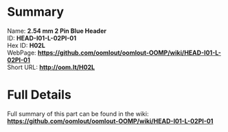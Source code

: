 
Summary
=================
  
Name: __2.54 mm 2 Pin Blue Header__    
ID: __HEAD-I01-L-02PI-01__   
Hex ID: __H02L__   
WebPage: __https://github.com/oomlout/oomlout-OOMP/wiki/HEAD-I01-L-02PI-01__   
Short URL: __http://oom.lt/H02L__   

Full Details
==========================
Full summary of this part can be found in the wiki:   
__https://github.com/oomlout/oomlout-OOMP/wiki/HEAD-I01-L-02PI-01__    

